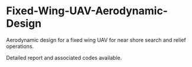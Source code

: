 # Fixed-Wing-UAV-Aerodynamic-Design

Aerodynamic design for a fixed wing UAV for near shore search and relief operations.

Detailed report and associated codes available.
